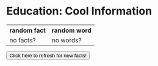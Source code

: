 <h1>Education: Cool Information</h1>

<html>
<body>

<table style="width:100%">
  <tr>
    <th>random fact</th>
    <th>random word</th>
  </tr>
  <tr>
    <td id = "a">no facts?</td>
    <td id = "b">no words?</td>

  </tr>
  <tr>
</tr>
</table>

<!-- <table style="width:100%">
  <tr>
    <th>name</th>
    <th>score</th>
  </tr>
  <tr>
    <td id = "name">name</td>
    <td id = "score">score</td>

  </tr>
  <tr>
</tr>
</table> -->



 <script type="text/javascript" 
src="data4justin'sfeature.js"> // get data from outside file

</script>

<script>
      

random = Math.floor(Math.random() * facts.length);  // get random element from the lists in outside data (thks stack overflow)
random2 = Math.floor(Math.random() * words.length); 

factout = (random, facts[random]) //assign random 
wordout = (random, words[random2])


document.getElementById("a").innerHTML = (factout); 
document.getElementById("b").innerHTML = (wordout);
function reset() {
  window.location.reload();
}


</script> 

<button onclick="reset()">Click here to refresh for new facts!</button>





<!-- <p><label>
        name:
        <input type="text" name="letter1" id="letter1">
    </label></p>

 <p><label>
        score:
        <input type="text" name="letter2" id="letter2">
    </label></p> -->

<script>

function store_data() {

var naMe1 = letter1.value;
var sCore1 = letter2.value;

alert("updated!");

document.getElementById("name").innerHTML = (naMe1); 
document.getElementById("score").innerHTML = (sCore1); 


}


</script>

 <!-- <p><button onclick="store_data()">add names and score</button></p> -->

</body>

</html>